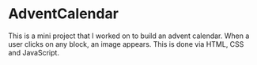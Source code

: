 # AdventCalendar

This is a mini project that I worked on to build an advent calendar.
When a user clicks on any block, an image appears.
This is done via HTML, CSS and JavaScript.
